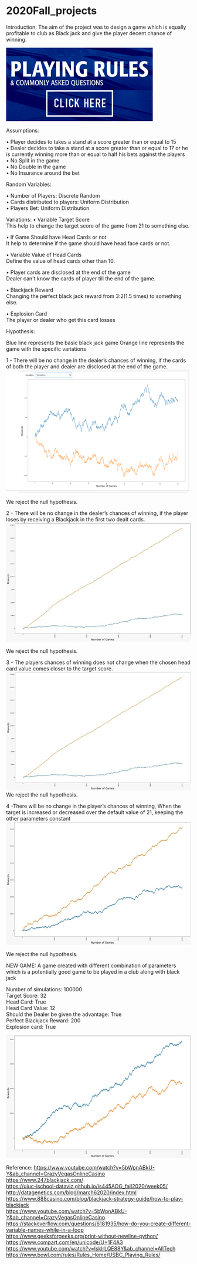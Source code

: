 # 2020Fall_projects
Introduction:
The aim of the project was to design a game which is equally profitable to club as Black jack and give the player decent chance of winning.

[![Blackjack Rules](https://github.com/ishitamehta2604/Monte-Carlo-Simulation/blob/main/Images%20of%20Graphs/Rules.jpg)]( https://www.youtube.com/watch?v=5bWpnABkU-Y&ab_channel=CrazyVegasOnlineCasino)

Assumptions:

•	Player decides to takes a stand at a score greater than or equal to 15 <br>
•	Dealer decides to take a stand at a score greater than or equal to 17 or he is currently winning more than or equal to half his bets against the players<br>
•	No Split in the game <br>
•	No Double in the game <br>
•	No Insurance around the bet

Random Variables:

•	Number of Players: Discrete Random <br>
•	Cards distributed to players: Uniform Distribution <br>
•	Players Bet: Uniform Distribution <br>

Variations:
•	Variable Target Score <BR>
This help to change the target score of the game from 21 to something else.  <BR>
    
•	If Game Should have Head Cards or not  <BR>
It help to determine if the game should have head face cards or not.  <BR>
    
•	Variable Value of Head Cards <BR>
Define the value of head cards other than 10. <BR>
    
•	Player cards are disclosed at the end of the game <BR>
Dealer can't know the cards of player till the end of the game. <BR>
    
•	Blackjack Reward <BR>
Changing the perfect black jack reward from 3:2(1.5 times) to something else.  <BR>
    
•	Explosion Card <BR>
The player or dealer who get this card losses <BR>

Hypothesis:

Blue line represents the basic black jack game
Orange line represents the game with the specific variations

1 - There will be no change in the dealer’s chances of winning, if the cards of both the player and dealer are disclosed at the end of the game.<br>
![Hypothesis 1](https://github.com/ishitamehta2604/Monte-Carlo-Simulation/blob/main/Images%20of%20Graphs/Hypothesis%201.png)

We reject the null hypothesis. 


2 - There will be no change in the dealer’s chances of winning, if the player loses by receiving a Blackjack in the first two dealt cards.
![Hypothesis 2](https://github.com/ishitamehta2604/Monte-Carlo-Simulation/blob/main/Images%20of%20Graphs/Hypothesis%202.jpg)

We reject the null hypothesis. 

3 - The players chances of winning does not change when the chosen head card value comes closer to the target score.
![Hypothesis 3](https://github.com/ishitamehta2604/Monte-Carlo-Simulation/blob/main/Images%20of%20Graphs/hypothesis3.jpg)
We reject the null hypothesis.

4 -There will be no change in the player’s chances of winning, When the target is increased or decreased over the default value of 21, keeping the other parameters constant
![Hypothesis 4](https://github.com/ishitamehta2604/Monte-Carlo-Simulation/blob/main/Images%20of%20Graphs/Hypothesis%204.jpg)

We reject the null hypothesis.


NEW GAME:
A game created with different combination of parameters which is a potentially good game to be played in a club along with black jack

Number of simulations: 100000 <br>
Target Score: 32 <br>
Head Card: True <br>
Head Card Value: 12 <br>
Should the Dealer be given the advantage: True <br>
Perfect Blackjack Reward: 200 <br>
Explosion card: True <br>

![NEW GAME](https://github.com/ishitamehta2604/Monte-Carlo-Simulation/blob/main/Images%20of%20Graphs/NEW%20GAME%20Variation.jpg)




Reference:
https://www.youtube.com/watch?v=5bWpnABkU-Y&ab_channel=CrazyVegasOnlineCasino <br>
https://www.247blackjack.com/ <br>
https://uiuc-ischool-dataviz.github.io/is445AOG_fall2020/week05/ <br>
http://datagenetics.com/blog/march62020/index.html <br>
https://www.888casino.com/blog/blackjack-strategy-guide/how-to-play-blackjack  <br>
https://www.youtube.com/watch?v=5bWpnABkU-Y&ab_channel=CrazyVegasOnlineCasino  <br>
https://stackoverflow.com/questions/6181935/how-do-you-create-different-variable-names-while-in-a-loop  <br>
https://www.geeksforgeeks.org/print-without-newline-python/  <br>
https://www.compart.com/en/unicode/U+1F4A3  <br>
https://www.youtube.com/watch?v=IsklrLQE88Y&ab_channel=AllTech  <br>
https://www.bowl.com/rules/Rules_Home/USBC_Playing_Rules/




    
    

